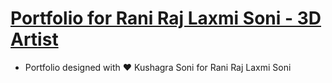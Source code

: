 # [Portfolio for Rani Raj Laxmi Soni - 3D Artist](https://rajlaxmisoni.github.io//)
- Portfolio designed with :heart: Kushagra Soni for Rani Raj Laxmi Soni